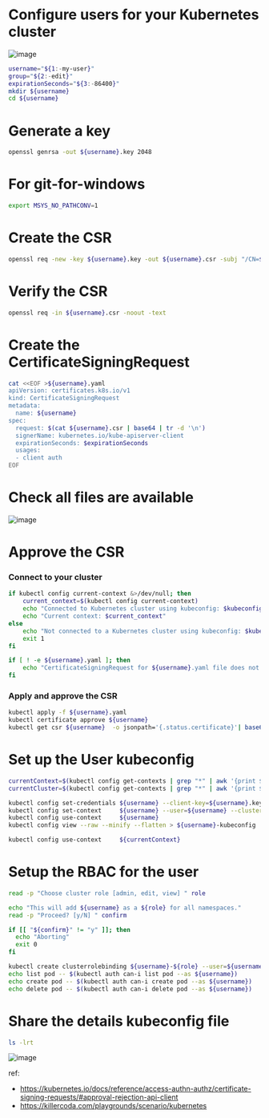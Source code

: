 # Configure users for your Kubernetes cluster
![image](https://github.com/naren4b/nks/assets/3488520/80a608b7-0c85-4a24-b6ac-97fca764b354)


```bash
username="${1:-my-user}"
group="${2:-edit}"
expirationSeconds="${3:-86400}"
mkdir ${username}
cd ${username}

```

# Generate a key 
```bash
openssl genrsa -out ${username}.key 2048 
```
# For git-for-windows
```bash
export MSYS_NO_PATHCONV=1
```
# Create the CSR
```bash
openssl req -new -key ${username}.key -out ${username}.csr -subj "/CN=${username}/O=${group}"
```
# Verify the CSR 
```bash
openssl req -in ${username}.csr -noout -text
```
# Create the CertificateSigningRequest
```bash
cat <<EOF >${username}.yaml
apiVersion: certificates.k8s.io/v1
kind: CertificateSigningRequest
metadata:
  name: ${username}
spec:
  request: $(cat ${username}.csr | base64 | tr -d '\n')
  signerName: kubernetes.io/kube-apiserver-client
  expirationSeconds: $expirationSeconds
  usages:
  - client auth
EOF
```
# Check all files are available 
![image](https://github.com/naren4b/nks/assets/3488520/189fc3e4-76a3-413f-85ec-9076e8a56833)


# Approve the CSR
### Connect to your cluster 
```bash
if kubectl config current-context &>/dev/null; then
    current_context=$(kubectl config current-context)
    echo "Connected to Kubernetes cluster using kubeconfig: $kubeconfig_path"
    echo "Current context: $current_context"
else
    echo "Not connected to a Kubernetes cluster using kubeconfig: $kubeconfig_path"
    exit 1
fi

if [ ! -e ${username}.yaml ]; then
    echo "CertificateSigningRequest for ${username}.yaml file does not exist."
fi
```
### Apply and approve the CSR
```bash
kubectl apply -f ${username}.yaml
kubectl certificate approve ${username}
kubectl get csr ${username}  -o jsonpath='{.status.certificate}'| base64 -d > ${username}.crt
```

# Set up the User kubeconfig 
```bash
currentContext=$(kubectl config get-contexts | grep "*" | awk '{print $2}')
currentCluster=$(kubectl config get-contexts | grep "*" | awk '{print $3}')

kubectl config set-credentials ${username} --client-key=${username}.key --client-certificate=${username}.crt --embed-certs=true
kubectl config set-context     ${username} --user=${username} --cluster=${currentCluster}
kubectl config use-context     ${username}
kubectl config view --raw --minify --flatten > ${username}-kubeconfig

kubectl config use-context     ${currentContext}
```

# Setup the RBAC for the user 
```bash
read -p "Choose cluster role [admin, edit, view] " role

echo "This will add ${username} as a ${role} for all namespaces."
read -p "Proceed? [y/N] " confirm

if [[ "${confirm}" != "y" ]]; then
  echo "Aborting"
  exit 0
fi

kubectl create clusterrolebinding ${username}-${role} --user=${username} --clusterrole=${role}
echo list pod -- $(kubectl auth can-i list pod --as ${username})
echo create pod -- $(kubectl auth can-i create pod --as ${username})
echo delete pod -- $(kubectl auth can-i delete pod --as ${username})
```
# Share the details kubeconfig file
```bash
ls -lrt 
```
![image](https://github.com/naren4b/nks/assets/3488520/dde1b35c-c89f-403a-810b-9543a8189dca)

ref: 
- https://kubernetes.io/docs/reference/access-authn-authz/certificate-signing-requests/#approval-rejection-api-client
- https://killercoda.com/playgrounds/scenario/kubernetes

